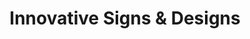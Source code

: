 ---
title: "Innovative Signs & Designs"
url: /karachi/innovative-signs-and-designs/
shop: wholesale
---